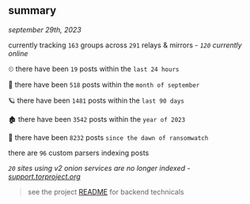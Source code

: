 
## summary
_september 29th, 2023_

currently tracking `163` groups across `291` relays & mirrors - _`120` currently online_

⏲ there have been `19` posts within the `last 24 hours`

🦈 there have been `518` posts within the `month of september`

🪐 there have been `1481` posts within the `last 90 days`

🏚 there have been `3542` posts within the `year of 2023`

🦕 there have been `8232` posts `since the dawn of ransomwatch`

there are `96` custom parsers indexing posts

_`20` sites using v2 onion services are no longer indexed - [support.torproject.org](https://support.torproject.org/onionservices/v2-deprecation/)_

> see the project [README](https://github.com/joshhighet/ransomwatch#ransomwatch--) for backend technicals
